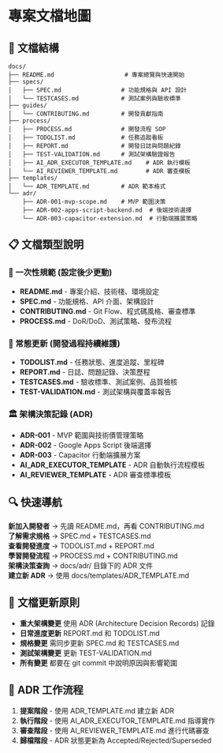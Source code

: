 # 專案文檔地圖

## 📁 文檔結構

```
docs/
├── README.md                    # 專案總覽與快速開始
├── specs/
│   ├── SPEC.md                 # 功能規格與 API 設計
│   └── TESTCASES.md            # 測試案例與驗收標準
├── guides/
│   └── CONTRIBUTING.md         # 開發貢獻指南
├── process/
│   ├── PROCESS.md              # 開發流程 SOP
│   ├── TODOLIST.md             # 任務追蹤看板
│   ├── REPORT.md               # 開發日誌與問題紀錄
│   ├── TEST-VALIDATION.md      # 測試架構驗證報告
│   ├── AI_ADR_EXECUTOR_TEMPLATE.md    # ADR 執行模板
│   └── AI_REVIEWER_TEMPLATE.md        # ADR 審查模板
├── templates/
│   └── ADR_TEMPLATE.md         # ADR 範本格式
└── adr/
    ├── ADR-001-mvp-scope.md    # MVP 範圍決策
    ├── ADR-002-apps-script-backend.md  # 後端技術選擇
    └── ADR-003-capacitor-extension.md  # 行動端擴展策略
```

## 📋 文檔類型說明

### 🎯 一次性規範 (設定後少更動)
- **README.md** - 專案介紹、技術棧、環境設定
- **SPEC.md** - 功能規格、API 介面、架構設計  
- **CONTRIBUTING.md** - Git Flow、程式碼風格、審查標準
- **PROCESS.md** - DoR/DoD、測試策略、發布流程

### 🔄 常態更新 (開發過程持續維護)
- **TODOLIST.md** - 任務狀態、進度追蹤、里程碑
- **REPORT.md** - 日誌、問題記錄、決策歷程
- **TESTCASES.md** - 驗收標準、測試案例、品質檢核
- **TEST-VALIDATION.md** - 測試架構與覆蓋率報告

### 🏛️ 架構決策記錄 (ADR)
- **ADR-001** - MVP 範圍與技術債管理策略
- **ADR-002** - Google Apps Script 後端選擇
- **ADR-003** - Capacitor 行動端擴展方案
- **AI_ADR_EXECUTOR_TEMPLATE** - ADR 自動執行流程模板
- **AI_REVIEWER_TEMPLATE** - ADR 審查標準模板

## 🔍 快速導航

**新加入開發者** → 先讀 README.md，再看 CONTRIBUTING.md  
**了解需求規格** → SPEC.md + TESTCASES.md  
**查看開發進度** → TODOLIST.md + REPORT.md  
**學習開發流程** → PROCESS.md + CONTRIBUTING.md  
**架構決策查詢** → docs/adr/ 目錄下的 ADR 文件  
**建立新 ADR** → 使用 docs/templates/ADR_TEMPLATE.md

## 📝 文檔更新原則

- **重大架構變更** 使用 ADR (Architecture Decision Records) 記錄
- **日常進度更新** REPORT.md 和 TODOLIST.md
- **規格變更** 需同步更新 SPEC.md 和 TESTCASES.md
- **測試架構變更** 更新 TEST-VALIDATION.md
- **所有變更** 都要在 git commit 中說明原因與影響範圍

## 🔄 ADR 工作流程

1. **提案階段** - 使用 ADR_TEMPLATE.md 建立新 ADR
2. **執行階段** - 使用 AI_ADR_EXECUTOR_TEMPLATE.md 指導實作
3. **審查階段** - 使用 AI_REVIEWER_TEMPLATE.md 進行代碼審查
4. **歸檔階段** - ADR 狀態更新為 Accepted/Rejected/Superseded